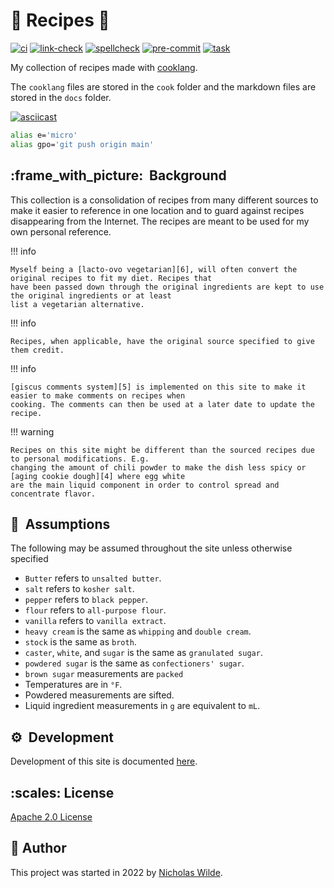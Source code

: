 <!-- markdownlint-disable-next-line no-trailing-punctuation -->
# :green_salad: Recipes :book:

[![ci](https://img.shields.io/github/actions/workflow/status/nicholaswilde/recipes/ci.yaml?label=ci&style=for-the-badge&branch=main)](https://github.com/nicholaswilde/recipes/actions/workflows/ci.yaml)
[![link-check](https://img.shields.io/github/actions/workflow/status/nicholaswilde/recipes/link-check.yaml?label=link-check&style=for-the-badge&branch=main)](https://github.com/nicholaswilde/recipes/actions/workflows/link-check.yaml)
[![spellcheck](https://img.shields.io/github/actions/workflow/status/nicholaswilde/recipes/spellcheck.yaml?label=spellcheck&style=for-the-badge&branch=main)](https://github.com/nicholaswilde/recipes/actions/workflows/spellcheck.yaml)
[![pre-commit](https://img.shields.io/badge/pre--commit-enabled-brightgreen?logo=pre-commit&logoColor=white&style=for-the-badge)](https://pre-commit.com/)
[![task](https://img.shields.io/badge/task-enabled-brightgreen?logo=task&logoColor=white&style=for-the-badge)](https://taskfile.dev/)

My collection of recipes made with [cooklang][1].

The `cooklang` files are stored in the `cook` folder and the markdown files are stored
in the `docs` folder.

[![asciicast](assets/gifs/demo.gif)](https://asciinema.org/a/540543?autoplay=1)

```bash title="Aliases used"
alias e='micro'
alias gpo='git push origin main'
```

## :frame_with_picture:&nbsp; Background

This collection is a consolidation of recipes from many different sources to make it easier to reference in one
location and to guard against recipes disappearing from the Internet. The recipes are meant to be used for my
own personal reference.

!!! info

    Myself being a [lacto-ovo vegetarian][6], will often convert the original recipes to fit my diet. Recipes that
    have been passed down through the original ingredients are kept to use the original ingredients or at least
    list a vegetarian alternative.

!!! info

    Recipes, when applicable, have the original source specified to give them credit.

!!! info

    [giscus comments system][5] is implemented on this site to make it easier to make comments on recipes when
    cooking. The comments can then be used at a later date to update the recipe.

!!! warning

    Recipes on this site might be different than the sourced recipes due to personal modifications. E.g.
    changing the amount of chili powder to make the dish less spicy or [aging cookie dough][4] where egg white
    are the main liquid component in order to control spread and concentrate flavor.

## :key:&nbsp; Assumptions

The following may be assumed throughout the site unless otherwise specified

- `Butter` refers to `unsalted butter`.
- `salt` refers to `kosher salt`.
- `pepper` refers to `black pepper`.
- `flour` refers to `all-purpose flour`.
- `vanilla` refers to `vanilla extract`.
- `heavy cream` is the same as `whipping` and `double cream`.
- `stock` is the same as `broth`.
- `caster`, `white`, and `sugar` is the same as `granulated sugar`.
- `powdered sugar` is the same as `confectioners' sugar`.
- `brown sugar` measurements are `packed`
- Temperatures are in `°F`.
- Powdered measurements are sifted.
- Liquid ingredient measurements in `g` are equivalent to `mL`.

## :gear:&nbsp; Development

Development of this site is documented [here][3].

## :scales:&nbsp;​License

​[Apache 2.0 License](../LICENSE)

## :pencil:&nbsp;​Author

​This project was started in 2022 by [Nicholas Wilde][2].

[1]: <https://cooklang.org/>
[2]: <https://github.com/nicholaswilde/>
[3]: <./reference/development.md>
[4]: <https://www.kingarthurbaking.com/blog/2015/05/17/chilling-cookie-dough>
[5]: <https://giscus.app/>
[6]: <https://en.wikipedia.org/wiki/Lacto-ovo_vegetarianism>

